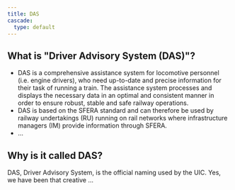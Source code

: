 ```yaml
---
title: DAS
cascade:
  type: default
---
```


## What is "Driver Advisory System (DAS)"?

* DAS is a comprehensive assistance system for locomotive personnel (i.e. engine drivers), who need
  up-to-date and precise information for their task of running a train. The assistance system
  processes and displays the necessary data in an optimal and consistent manner in order to ensure
  robust, stable and safe railway operations.
* DAS is based on the SFERA standard and can therefore be used by railway undertakings (RU) running
  on rail networks where infrastructure managers (IM) provide information through SFERA.
* ...

## Why is it called DAS?

DAS, Driver Advisory System, is the official naming used by the UIC. Yes, we have been that
creative ...